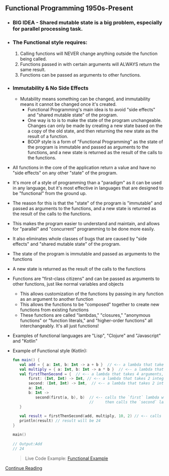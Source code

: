 ## Functional Programming 1950s-Present
  - ### BIG IDEA - Shared mutable state is a big problem, especially for parallel processing task. 

  - ### The Functional style requires:
    1) Calling functions will NEVER change anything outside the function being called.
    2) Functions passed in with certain arguments will ALWAYS return the same result.
    2) Functions can be passed as arguments to other functions.

- ### Immutability & No Side Effects
  - Mutability means something can be changed, and immutability means it cannot be changed once it's created.
    - Functional Programming's main idea is to avoid "side effects" and "shared mutable state" of the program.
    - One way is to is to make the state of the program unchangeable. Changes can only be made by creating a new state
      based on the a copy of the old state, and then returning the new state as the result of a function.
    - BOOP style is a form of "Functional Programming" as the state of the program is immutable and passed as arguments
      to the functions, and a new state is returned as the result of the calls to the functions.
- All functions in the core of the application return a value and have no "side effects" on any other "state" of
  the program.
- It's more of a style of programming than a "paradigm" as it can be used in any language, but it's most effective
  in languages that are designed to be "functional" from the ground up.
- The reason for this is that the "state" of the program is "immutable" and passed as arguments to the functions,
  and a new state is returned as the result of the calls to the functions.
- This makes the program easier to understand and maintain, and allows for "parallel" and "concurrent" programming
  to be done more easily.
- It also eliminates whole classes of bugs that are caused by "side effects" and "shared mutable state" of the program.
- The state of the program is immutable and passed as arguments to the functions
- A new state is returned as the result of the calls to the functions
- Functions are "first-class citizens" and can be passed as arguments to other functions, just like normal variables and objects
    - This allows customization of the functions by passing in any function as an argument to another function
    - This allows the functions to be "composed" together to create new functions from existing functions
    - These functions are called "lambdas," "closures," "anonymous functions" or "function literals,"
      and "higher-order functions" all interchangeably. It's all just functions!
- Examples of functional languages are "Lisp", "Clojure" and "Javascript" and "Kotlin"

- Example of Functional style (Kotlin):
  ```Kotlin
  fun main() {
     val add = { a: Int, b: Int -> a + b }  // <-- a lambda that takes 2 integers and returns the sum of the integers.
     val multiply = { a: Int, b: Int -> a * b }  // <-- a lambda that takes 2 integers and returns the product of the integers.
     val firstThenSecond = {  // <-- a lambda that takes 4 arguments, 2 functions and 2 integers, and returns the result of the 2 functions. 
         first: (Int, Int) -> Int, // <-- a lambda that takes 2 integers and returns an integer, it's executed first.
         second: (Int, Int) -> Int,  // <-- a lambda that takes 2 integers and returns an integer, it's executed second.
         a: Int, 
         b: Int -> 
            second(first(a, b), b)  // <-- calls the `first` lambda with the 2 integers (a & b), 
                                    //     then calls the `second` lambda with the result of `first()` and the 2nd integer (b)
     }              
     
     val result = firstThenSecond(add, multiply, 10, 2) // <-- calls the lambda with the 2 functions and 2 integers 
     println(result) // result will be 24
  }
  
  main()
    
  // Output:Add 
  // 24
  ```
  > Live Code Example: [Functional Example](src/main/kotlin/functionalExample.kt)

[Continue Reading](Conclusion.md)  
  